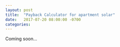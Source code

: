 ```yaml
---
layout: post
title:  "Payback Calculator for apartment solar"
date:   2017-07-20 08:00:00 -0700
categories: 
---
```


Coming soon...